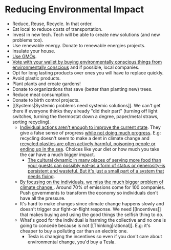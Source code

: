 # Reducing Environmental Impact

- Reduce, Reuse, Recycle. In that order.
- Eat local to reduce costs of transportation.
- Invest in new tech. Tech will be able to create new solutions (and new problems too).
- Use renewable energy. Donate to renewable energies projects.
- Insulate your house.
- [Use GMOs](https://www.bio.org/blogs/gmos-have-benefits-environment).
- [Vote with your wallet by buying environmentally conscious things from environmentally conscious](https://youtu.be/yiw6_JakZFc) and if possible, local companies.
- Opt for long lasting products over ones you will have to replace quickly.
- Avoid plastic products.
- Plant plants and create gardens!
- Donate to organizations that save (better than planting new) trees.
- Reduce meat consumption.
- Donate to birth control projects.
- [[Systems|Systemic problems need systemic solutions]]. We can't get there if everyone thinks they already "did their part" (turning off light switches, turning the thermostat down a degree, paper/metal straws, sorting recycling).
  - [Individual actions aren't enough to improve the current state](https://www.youtube.com/watch?v=DYLWZPFEWTw). They give a false sense of progress [while not doing much progress](https://criticalscience.medium.com/climate-change-on-a-little-planet-b859721767d5). E.g: recycling doesn't seem to make a dent in climate change and [recycled plastics are often actively harmful, poisoning people or ending up in the sea](https://hwfo.substack.com/p/an-illustrated-guide-to-plastic-straws). Choices like your diet or how much you take the car have a much bigger impact.
    - [The cultural dynamic in many places of serving more food than your guests can possibly eat–as a form of status or generosity–is persistent and wasteful. But it's just a small part of a system that needs fixing](https://seths.blog/2023/04/profiting-from-food-waste-confusion/).
  - [By focusing on the individuals, we miss the much bigger problem of climate change.](https://youtu.be/RSgXcFdHxFI?list=WL). Around 70% of emissions come for 100 companies. Push governments to transform the economy so individuals don't have all the pressure.
  - It's hard to make changes since climate change happens slowly and doesn't trigger our fight-or-flight response. We need [[Incentives]] that makes buying and using the good things the selfish thing to do.
  - What's good for the individual is harming the collective and no one is going to concede because is not [[Thinking|rational]]. E.g: it's cheaper to buy a polluting car than an electric one.
    - Tesla is changing the incentives so even if you don't care about environmental change, you'd buy a Tesla.
